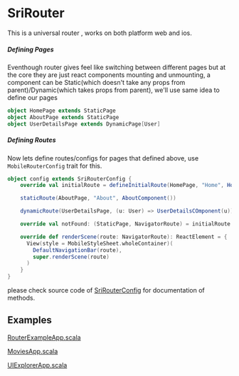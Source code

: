 # SriRouter

This is a universal router , works on both platform web and ios.

##### Defining Pages
  Eventhough  router gives feel like switching between different pages but at the core they are just react components mounting and unmounting, a component can be Static(which doesn't take any props from parent)/Dynamic(which takes props from parent), we'll use same idea to define our pages 
  
```scala
object HomePage extends StaticPage
object AboutPage extends StaticPage
object UserDetailsPage extends DynamicPage[User]
```

##### Defining Routes
Now lets define routes/configs for pages that defined above, use  `MobileRouterConfig` trait for this.

```scala
object config extends SriRouterConfig {
    override val initialRoute = defineInitialRoute(HomePage, "Home", HomeComponent())

    staticRoute(AboutPage, "About", AboutComponent())

    dynamicRoute(UserDetailsPage, (u: User) => UserDetailsCOmponent(u))

    override val notFound: (StaticPage, NavigatorRoute) = initialRoute

    override def renderScene(route: NavigatorRoute): ReactElement = {
      View(style = MobileStyleSheet.wholeContainer)(
        DefaultNavigationBar(route),
        super.renderScene(route)
      )
    }
}
```

please check source code of [SriRouterConfig](universal/src/main/scala/sri/universal/router/SriRouterConfig.scala) for documentation of methods.

## Examples 
[RouterExampleApp.scala](https://github.com/chandu0101/sri/blob/master/mobile-examples/src/main/scala/sri/mobile/examples/router/RouterExampleApp.scala)

[MoviesApp.scala](https://github.com/chandu0101/sri/blob/master/mobile-examples/src/main/scala/sri/mobile/examples/movies/MoviesApp.scala)

[UIExplorerApp.scala](https://github.com/chandu0101/sri/blob/master/mobile-examples/src/main/scala/sri/mobile/examples/uiexplorer/UIExplorerApp.scala)

